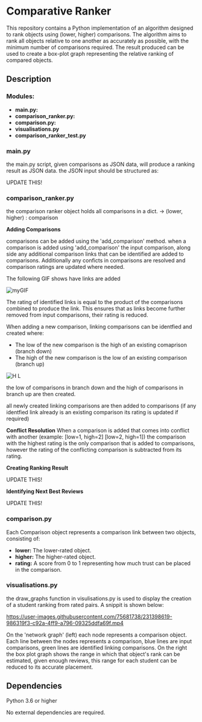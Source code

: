 # Comparative Ranker

This repository contains a Python implementation of an algorithm designed to rank objects using (lower, higher) comparisons.
The algorithm aims to rank all objects relative to one another as accurately as possible, with the minimum number of comparisons required.
The result produced can be used to create a box-plot graph representing the relative ranking of compared objects.

## Description

### Modules:

- **main.py:**
- **comparison_ranker.py:**
- **comparison.py:**
- **visualisations.py**
- **comparison_ranker_test.py**

### main.py

the main.py script, given comparisons as JSON data, will produce a ranking result as JSON data.
the JSON input should be structured as:

UPDATE THIS!

### comparison_ranker.py

the comparison ranker object holds all comparisons in a dict. -> (lower, higher) : comparison

**Adding Comparisons**

comparisons can be added using the 'add_comparison' method.
when a comparison is added using 'add_comparison' the input comparison, along side any additional comparison links that can be identified are added to comparisons. Additionally any conficts in comparisons are resolved and comparison ratings are updated where needed.

The following GIF shows have links are added

![myGIF](https://user-images.githubusercontent.com/75681738/230832541-e14e797b-4a16-44e4-9485-58c28c980078.gif)

The rating of identified links is equal to the product of the comparisons combined to produce the link.
This ensures that as links become further removed from input comparisons, their rating is reduced.

When adding a new comparison, linking comparisons can be identfied and created where:

- The low of the new comparison is the high of an existing comaprison (branch down)
- The high of the new comparison is the low of an existing comparison (branch up)

![ H L ](https://user-images.githubusercontent.com/75681738/236701011-06b4e054-21d3-485b-b7d2-a251547e01bf.png)

the low of comparisons in branch down and the high of comparisons in branch up are then created.

all newly created linking comparisons are then added to comparisons
(if any identfied link already is an existing comparison its rating is updated if required)

**Conflict Resolution**
When a comparison is added that comes into conflict with another (example: [low=1, high=2] [low=2, high=1]) the comparison with the highest rating is the only comparison that is added to comparisons, however the rating of the conflicting comparison is subtracted from its rating.

**Creating Ranking Result**

UPDATE THIS!

**Identifying Next Best Reviews**

UPDATE THIS!

### comparison.py

Each Comparison object represents a comparison link between two objects, consisting of:

- **lower:** The lower-rated object.
- **higher:** The higher-rated object.
- **rating:** A score from 0 to 1 representing how much trust can be placed in the comparison.

### visualisations.py

the draw_graphs function in visulisations.py is used to display the creation of a student ranking from rated pairs. A snippit is shown below:

https://user-images.githubusercontent.com/75681738/231398619-986319f3-c92a-4ff9-a796-09325ddfa69f.mp4

On the 'network graph' (left) each node represents a comparison object. Each line between the nodes represents a comparison, blue lines are input comparisons, green lines are identified linking comparisons.
On the right the box plot graph shows the range in which that object's rank can be estimated, given enough reviews, this range for each student can be reduced to its accurate placement.

## Dependencies

Python 3.6 or higher

No external dependencies are required.
